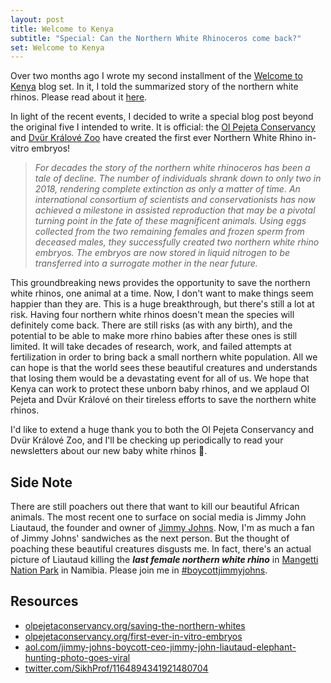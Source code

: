 ```yaml
---
layout: post
title: Welcome to Kenya
subtitle: "Special: Can the Northern White Rhinoceros come back?"
set: Welcome to Kenya
---
```


Over two months ago I wrote my second installment of the [Welcome to Kenya](/set/welcome-to-kenya) blog set. In it, I told the summarized story of the northern white rhinos. Please read about it [here](/posts/welcome-to-kenya/2019-09-16-the-game-drives).

In light of the recent events, I decided to write a special blog post beyond the original five I intended to write. It is official: the <a href="https://www.olpejetaconservancy.org/" target="_blank">Ol Pejeta Conservancy</a> and <a href="https://safaripark.cz/" target="_blank">Dvür Králové Zoo</a> have created the first ever Northern White Rhino in-vitro embryos!

> _For decades the story of the northern white rhinoceros has been a tale of decline. The number of individuals shrank down to only two in 2018, rendering complete extinction as only a matter of time. An international consortium of scientists and conservationists has now achieved a milestone in assisted reproduction that may be a pivotal turning point in the fate of these magnificent animals. Using eggs collected from the two remaining females and frozen sperm from deceased males, they successfully created two northern white rhino embryos. The embryos are now stored in liquid nitrogen to be transferred into a surrogate mother in the near future._

This groundbreaking news provides the opportunity to save the northern white rhinos, one animal at a time. Now, I don't want to make things seem happier than they are. This is a huge breakthrough, but there's still a lot at risk. Having four northern white rhinos doesn't mean the species will definitely come back. There are still risks (as with any birth), and the potential to be able to make more rhino babies after these ones is still limited. It will take decades of research, work, and failed attempts at fertilization in order to bring back a small northern white population. All we can hope is that the world sees these beautiful creatures and understands that losing them would be a devastating event for all of us. We hope that Kenya can work to protect these unborn baby rhinos, and we applaud Ol Pejeta and Dvür Králové on their tireless efforts to save the northern white rhinos.

I'd like to extend a huge thank you to both the Ol Pejeta Conservancy and Dvür Králové Zoo, and I'll be checking up periodically to read your newsletters about our new baby white rhinos 🦏.

## Side Note

There are still poachers out there that want to kill our beautiful African animals. The most recent one to surface on social media is Jimmy John Liautaud, the founder and owner of <a href="https://www.jimmyjohns.com/" target="_blank">Jimmy Johns</a>. Now, I'm as much a fan of Jimmy Johns' sandwiches as the next person. But the thought of poaching these beautiful creatures disgusts me. In fact, there's an actual picture of Liautaud killing the **_last female northern white rhino_** in <a href="https://en.wikipedia.org/wiki/Mangetti_National_Park" target="_blank">Mangetti Nation Park</a> in Namibia. Please join me in <a href="https://twitter.com/search?q=%23boycottjimmyjohns&src=typeahead_click" target="_blank">#boycottjimmyjohns</a>.

## Resources

* <a href="https://www.olpejetaconservancy.org/saving-the-northern-whites/" target="_blank">olpejetaconservancy.org/saving-the-northern-whites</a>
* <a href="https://www.olpejetaconservancy.org/first-ever-in-vitro-embryos/" target="_blank">olpejetaconservancy.org/first-ever-in-vitro-embryos</a>
* <a href="https://www.aol.com/article/finance/2019/08/23/jimmy-johns-boycott-ceo-jimmy-john-liautaud-elephant-hunting-photo-goes-viral/23800248/?fbclid=IwAR3ZGSFAQ3btXRtEefAPq9oMNOFlterroWAz54rNyRuTLAwqWjJXkXXU9dM" target="_blank">aol.com/jimmy-johns-boycott-ceo-jimmy-john-liautaud-elephant-hunting-photo-goes-viral</a>
* <a href="https://twitter.com/SikhProf/status/1164894341921480704" target="_blank">twitter.com/SikhProf/1164894341921480704</a>
